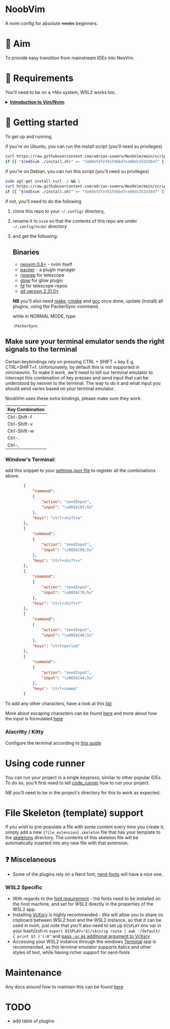 # NoobVim

A nvim config for absolute ~~noobs~~ beginners.

# 🎯 Aim
To provide easy transition from mainstream IDEs into NeoVim.

# 📜 Requirements
You'll need to be on a *Nix system, WSL2 works too.

<details>
  <summary><b><u> Introduction to Vim/Nvim </u></b></summary>

# Glossary of Vim/Nvim Terms

If you've used Vim before, whether as a plugin inside another IDE, or standalone, feel free to skip this section.

When searching for documentation of some feature, you'll probably stumble upon two ways of doing things - either with VimScript, or with Lua. For a bit of context - Vim/Nvim used to be configured with a .vimrc file, which was written entirely in [VimScript](http://vimdoc.sourceforge.net/htmldoc/usr_41.html#script). Luckily for us, Nvim now supports configuration through [Lua](https://lua.org/). 

## Modes

There are 7 modes that your editor can be in, however, the 3 most important ones are: NORMAL, INSERT and VISUAL.
[This article](https://irian.to/blogs/introduction-to-vim-modes/) gives a nice introduction to them. 

## Buffers, Windows and Tabs

Coming into Vim/Nvim, we'll need to let go of the notion that every file is openened in its own tab/window. Windows != Tabs and Windowns != Buffers (needless to say, Buffers != Tabs). 

[This article](https://alpha2phi.medium.com/neovim-for-beginners-managing-buffers-91367668ce7) does a good job of summing up the differences, but a TL;DR version:

- A buffer == file loaded to memory for editing, the file is unchanged until you save it (`:w` in NORMAL mode or `Ctrl+s` in any other mode)
- A window == a way to see a buffer, there might be multiple windows looking at one buffer
- A tab == a collection of windows

## Special key notation
special keys have a short notation in vim, goes as follows:

| Notation         | Key                                                           |
|------------------|---------------------------------------------------------------|
| `<BS>`           | Backspace                                                     |
| `<Tab>`          | Tab                                                           |
| `<C>`            | Control / Command                                             |
| `<A>`            | Alt / Option                                                  |
| `<leader>`       | Up to the user - NoobVim's default is `space`                 |
| `<CR>`           | Enter                                                         |
| `<Enter>`        | Enter                                                         |
| `<Return>`       | Enter                                                         |
| `<Esc>`          | Escape                                                        |
| `<Space>`        | Space                                                         |
| `<Up>`           | Up arrow                                                      |
| `<Down>`         | Down arrow                                                    |
| `<Left>`         | Left arrow                                                    |
| `<Right>`        | Right arrow                                                   |
| `<F1>` - `<F12>` | Function keys 1 to 12                                         |
| `<Insert>`       | Insert                                                        |
| `<Del>`          | Delete                                                        |
| `<Home>`         | Home                                                          |
| `<End>`          | End                                                           |
| `<PageUp>`       | Page-Up                                                       |
| `<PageDown>`     | Page-Down                                                     |
| `<bar>`          | the `\|` character, which otherwise needs to be escaped `\\|` |

## Keybindings (shortcuts)

Each mode has a list of bindings. The bindings are just combinations of keys that'll result in an action. E.g. out of the box, pressing `k` while in NORMAL mode (n) moves the cursor up one line.
There is nothing stopping you from binding the key `k` to do something else.
To see all your bindings currently set up, while in NORMAL mode, type `:map` and press enter. You'll see a lot of lines looking like this:

```text
n  gcc         * <Lua function 76>
                 Comment toggle current line
```
which can be read like this:
| mode prefix | key combination | action                                          |
|-------------|-----------------|-------------------------------------------------|
| n           | gcc             | * <Lua function 76> Comment toggle current line |

or in other words: pressing `gcc` while in NORMAL mode, will result in calling a function that'll invoke the toggle current line functionality of the Comment plugin

### Keybinding scopes

Keybindings have scopes. You can have global keybindings that'll be available for a particular mode in any buffer, or you can scope them to particular buffers.
This is very handy, as you might want to have specific options only in certain scenarios. E.g it'd probably make sense to only have the shortcut to open / go to a file, when you're in a file viewer of sorts, rather than in every buffer.

### Example of scoped keybindings

Globaly scoped keybindings

![global](./docs/images/keybindings/global.PNG)

Locally scoped keybindings - to the 'DiffviewFilePanel' buffer

![scoped](./docs/images/keybindings/scoped.PNG)

Notice that the globally scoped keybindings are present in the buffer scoped ones.

### Which-key

NoobVim uses [which-key plugin](https://github.com/folke/which-key.nvim) to keep track of which keybindings are available in any given buffer.

</details>

# 🚀 Getting started
To get up and running, 

if you're on Ubuntu, you can run the install script (you'll need su privileges)

```bash 
curl https://raw.githubusercontent.com/adrian-soomro/NoobVim/main/scripts/install.sh --output install.sh && \
if [[ "$(md5sum ./install.sh)" =~ "3a0bbfdfef81fd6bd7ce80dc552d3847" ]]; then bash ./install.sh; else echo "Somebody has tampered with the script, not running it."; fi
```

if you're on Debian, you can run this script (you'll need su privileges)

```bash 
sudo apt-get install curl -y && \
curl https://raw.githubusercontent.com/adrian-soomro/NoobVim/main/scripts/install.sh --output install.sh && \
if [[ "$(md5sum ./install.sh)" =~ "3a0bbfdfef81fd6bd7ce80dc552d3847" ]]; then bash ./install.sh; else echo "Somebody has tampered with the script, not running it."; fi
```

if not, you'll need to do the following
1) clone this repo to your `~/.config/` directory,
2) rename it to `nvim` so that the contents of this repo are under `~/.config/nvim/` directory
3) and get the following:

    ## Binaries
    - [neovim 0.8+](https://github.com/neovim/neovim/releases/nightly) - nvim itself
    - [packer](https://github.com/wbthomason/packer.nvim#quickstart) - a plugin manager
    - [ripgrep](https://github.com/BurntSushi/ripgrep#installation) for telescope
    - [glow](https://github.com/charmbracelet/glow#installation) for glow plugin
    - [fd](https://github.com/sharkdp/fd#installation) for telescope-repos
    - [git version 2.31.0+]()

    **NB** you'll also need [make](https://www.gnu.org/software/make/), [cmake](https://cmake.org/install/) and [gcc](https://gcc.gnu.org/install/) 
    once done, update (install) all plugins, using the PackerSync command.

    while in NORMAL MODE, type

    ```
    :PackerSync
    ```

## Make sure your terminal emulator sends the right signals to the terminal

Certain keybindings rely on pressing CTRL + SHIFT + key E.g. CTRL+SHIFT+f. Unfortunately, by default this is not supported in vim/neovim. To make it work, we'll need to tell our terminal emulator to intercept this combination of key presses and send input that can be understood by neovim to the terminal. The way to do it and what input you should send varies based on your terminal emulator.

NoobVim uses these extra bindings, please make sure they work.

| Key Combination |
|-----------------|
| Ctrl-Shift-f    |
| Ctrl-Shift-v    |
| Ctrl-Shift-w    |
| Ctrl-.          |
| Ctrl-,          |

### Window's Terminal:

add this snippet to your [settings.json file](./docs/images/windows_terminal_settings.PNG) to register all the combinations above.
```JSON
        {
            "command": 
            {
                "action": "sendInput",
                "input": "\u001b[87;5u"
            },
            "keys": "ctrl+shift+w"
        },
        {
            "command": 
            {
                "action": "sendInput",
                "input": "\u001b[86;5u"
            },
            "keys": "ctrl+shift+v"
        },
        {
            "command": 
            {
                "action": "sendInput",
                "input": "\u001b[70;5u"
            },
            "keys": "ctrl+shift+f"
        },
        {
            "command": 
            {
                "action": "sendInput",
                "input": "\u001b[46;5u"
            },
            "keys": "ctrl+period"
        },
        {
            "command": 
            {
                "action": "sendInput",
                "input": "\u001b[44;5u"
            },
            "keys": "ctrl+comma"
        }
```
To add any other characters, have a look at this [list](https://en.wikipedia.org/wiki/List_of_Unicode_characters)

More about escaping characters can be found [here](https://github.com/microsoft/terminal/issues/406) and more about how the input is formulated [here](https://www.reddit.com/r/neovim/comments/mbj8m5/how_to_setup_ctrlshiftkey_mappings_in_neovim_and/)

### Alacritty / Kitty
Configure the terminal according to [this guide](https://www.reddit.com/r/neovim/comments/mbj8m5/how_to_setup_ctrlshiftkey_mappings_in_neovim_and/)

# Using code runner
You can run your project in a single keypress, similar to other popular IDEs. To do so, you'll first need to tell [code_runner](https://github.com/CRAG666/code_runner.nvim#add-projects) how to run your project.

*NB* you'll need to be in the project's directory for this to work as expected.

# File Skeleton (template) support
If you wish to pre-populate a file with some content every time you create it, simply add a new `{file_extension}.skeleton` file that has your template to the [skeletons](./lua/file-skeleton-config/skeletons) directory. The contents of this skeleton file will be automatically inserted into any new file with that extension.

## ❓ Miscelaneous
- Some of the plugins rely on a Nerd font, [nerd-fonts](https://github.com/ryanoasis/nerd-fonts) will have a nice one. 

### WSL2 Specific
- With regards to the [font requirement](#Miscelaneous) - the fonts need to be installed on the host machine, and set for WSL2 directly in the properties of the WSL2 app.
- Installing [VcXsrv](https://youtu.be/_MgrjgQqDcE?t=755) is highly recommended - this will allow you to share os clipboard between WSL2 host and the WSL2 instance, so that it can be used in nvim, just note that you'll also need to set up `DISPLAY` env var in your bash/zsh.rc 
`export DISPLAY="$(/sbin/ip route | awk '/default/ { print $3 }'):0"`
and [pass `-ac` as additional argument to VcXsrv](https://github.com/microsoft/WSL/issues/4106#issuecomment-502345378)
- Accessing your WSL2 instance through the windows [Terminal](https://apps.microsoft.com/store/detail/windows-terminal/9N0DX20HK701) app is recommended, as this terminal emulator supports italics and other styles of text, while having richer support for nerd-fonts

# Maintenance 
Any docs around how to maintain this can be found [here](./docs/maintenance.md)  

# TODO
- add table of plugins

